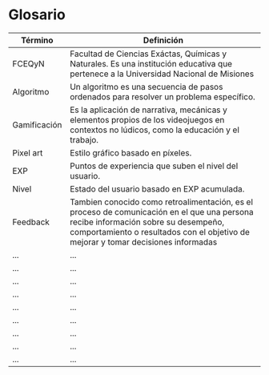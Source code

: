 # Glosario

| Término      | Definición                                                                                                                                                                                                               |
| ------------ | ------------------------------------------------------------------------------------------------------------------------------------------------------------------------------------------------------------------------ |
| FCEQyN       | Facultad de Ciencias Exáctas, Químicas y Naturales. Es una institución educativa que pertenece a la Universidad Nacional de Misiones                                                                                     |
| Algoritmo    | Un algoritmo es una secuencia de pasos ordenados para resolver un problema específico.                                                                                                                                   |
| Gamificación | Es la aplicación de narrativa, mecánicas y elementos propios de los videojuegos en contextos no lúdicos, como la educación y el trabajo.                                                                                 |
| Pixel art    | Estilo gráfico basado en píxeles.                                                                                                                                                                                        |
| EXP          | Puntos de experiencia que suben el nivel del usuario.                                                                                                                                                                    |
| Nivel        | Estado del usuario basado en EXP acumulada.                                                                                                                                                                              |
| Feedback     | Tambien conocido como retroalimentación, es el proceso de comunicación en el que una persona recibe información sobre su desempeño, comportamiento o resultados con el objetivo de mejorar y tomar decisiones informadas |
| ...          | ...                                                                                                                                                                                                                      |
| ...          | ...                                                                                                                                                                                                                      |
| ...          | ...                                                                                                                                                                                                                      |
| ...          | ...                                                                                                                                                                                                                      |
| ...          | ...                                                                                                                                                                                                                      |
| ...          | ...                                                                                                                                                                                                                      |
| ...          | ...                                                                                                                                                                                                                      |
| ...          | ...                                                                                                                                                                                                                      |
| ...          | ...                                                                                                                                                                                                                      |
